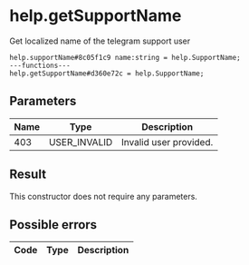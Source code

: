 # help.getSupportName
Get localized name of the telegram support user

```
help.supportName#8c05f1c9 name:string = help.SupportName;
---functions---
help.getSupportName#d360e72c = help.SupportName;
```

## Parameters
| Name | Type | Description |
| ---- | :----: | ----------- |
| 403 | USER_INVALID | Invalid user provided. |


## Result
This constructor does not require any parameters.

## Possible errors
| Code | Type | Description |
| ---- | :----: | ----------- |

